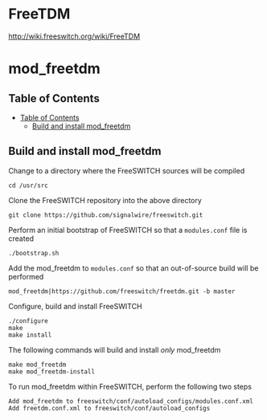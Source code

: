 # FreeTDM
http://wiki.freeswitch.org/wiki/FreeTDM

# mod_freetdm

## Table of Contents

* [Table of Contents](#table-of-contents)
  * [Build and install mod_freetdm](#build-and-install-mod_freetdm)

## Build and install mod_freetdm

Change to a directory where the FreeSWITCH sources will be compiled

```console
cd /usr/src
```

Clone the FreeSWITCH repository into the above directory

```console
git clone https://github.com/signalwire/freeswitch.git
```

Perform an initial bootstrap of FreeSWITCH so that a `modules.conf` file is created

```console
./bootstrap.sh
```

Add the mod_freetdm to `modules.conf` so that an out-of-source build will be performed

```console
mod_freetdm|https://github.com/freeswitch/freetdm.git -b master
```

Configure, build and install FreeSWITCH

```console
./configure
make
make install
```

The following commands will build and install *only* mod_freetdm

```console
make mod_freetdm
make mod_freetdm-install
```

To run mod_freetdm within FreeSWITCH, perform the following two steps

```console
Add mod_freetdm to freeswitch/conf/autoload_configs/modules.conf.xml
Add freetdm.conf.xml to freeswitch/conf/autoload_configs
```
